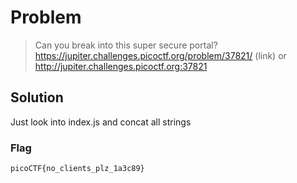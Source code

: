 # Problem

> Can you break into this super secure portal? https://jupiter.challenges.picoctf.org/problem/37821/ (link) or http://jupiter.challenges.picoctf.org:37821

## Solution

Just look into index.js and concat all strings

### Flag

`picoCTF{no_clients_plz_1a3c89}`

